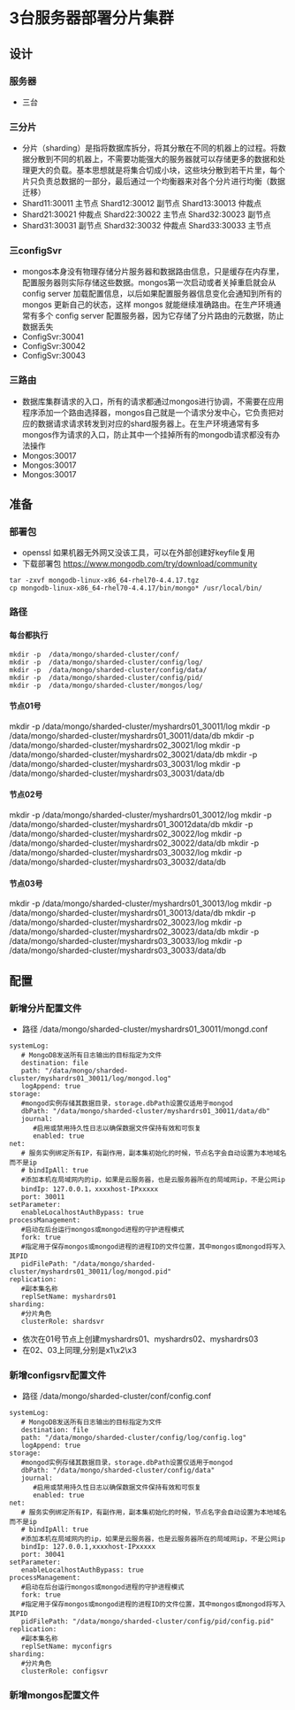 # 3台服务器部署分片集群
## 设计
### 服务器
+ 三台
### 三分片
+ 分片（sharding）是指将数据库拆分，将其分散在不同的机器上的过程。将数据分散到不同的机器上，不需要功能强大的服务器就可以存储更多的数据和处理更大的负载。基本思想就是将集合切成小块，这些块分散到若干片里，每个片只负责总数据的一部分，最后通过一个均衡器来对各个分片进行均衡（数据迁移）
+ Shard11:30011 主节点 Shard12:30012 副节点 Shard13:30013 仲裁点
+ Shard21:30021 仲裁点 Shard22:30022 主节点 Shard32:30023 副节点
+ Shard31:30031 副节点 Shard32:30032 仲裁点 Shard33:30033 主节点
### 三configSvr
+ mongos本身没有物理存储分片服务器和数据路由信息，只是缓存在内存里，配置服务器则实际存储这些数据。mongos第一次启动或者关掉重启就会从 config server 加载配置信息，以后如果配置服务器信息变化会通知到所有的 mongos 更新自己的状态，这样 mongos 就能继续准确路由。在生产环境通常有多个 config server 配置服务器，因为它存储了分片路由的元数据，防止数据丢失
+ ConfigSvr:30041
+ ConfigSvr:30042
+ ConfigSvr:30043
### 三路由
+ 数据库集群请求的入口，所有的请求都通过mongos进行协调，不需要在应用程序添加一个路由选择器，mongos自己就是一个请求分发中心，它负责把对应的数据请求请求转发到对应的shard服务器上。在生产环境通常有多mongos作为请求的入口，防止其中一个挂掉所有的mongodb请求都没有办法操作
+ Mongos:30017
+ Mongos:30017
+ Mongos:30017


## 准备
### 部署包
+ openssl 如果机器无外网又没该工具，可以在外部创建好keyfile复用
+ 下载部署包 https://www.mongodb.com/try/download/community
```
tar -zxvf mongodb-linux-x86_64-rhel70-4.4.17.tgz
cp mongodb-linux-x86_64-rhel70-4.4.17/bin/mongo* /usr/local/bin/
```

### 路径
#### 每台都执行
```
mkdir -p  /data/mongo/sharded-cluster/conf/    
mkdir -p  /data/mongo/sharded-cluster/config/log/     
mkdir -p  /data/mongo/sharded-cluster/config/data/   
mkdir -p  /data/mongo/sharded-cluster/config/pid/  
mkdir -p  /data/mongo/sharded-cluster/mongos/log/  
```

#### 节点01号
mkdir -p  /data/mongo/sharded-cluster/myshardrs01_30011/log
mkdir -p  /data/mongo/sharded-cluster/myshardrs01_30011/data/db
mkdir -p  /data/mongo/sharded-cluster/myshardrs02_30021/log
mkdir -p  /data/mongo/sharded-cluster/myshardrs02_30021/data/db
mkdir -p  /data/mongo/sharded-cluster/myshardrs03_30031/log
mkdir -p  /data/mongo/sharded-cluster/myshardrs03_30031/data/db

#### 节点02号
mkdir -p  /data/mongo/sharded-cluster/myshardrs01_30012/log
mkdir -p  /data/mongo/sharded-cluster/myshardrs01_30012data/db
mkdir -p  /data/mongo/sharded-cluster/myshardrs02_30022/log
mkdir -p  /data/mongo/sharded-cluster/myshardrs02_30022/data/db
mkdir -p  /data/mongo/sharded-cluster/myshardrs03_30032/log
mkdir -p  /data/mongo/sharded-cluster/myshardrs03_30032/data/db

#### 节点03号
mkdir -p  /data/mongo/sharded-cluster/myshardrs01_30013/log
mkdir -p  /data/mongo/sharded-cluster/myshardrs01_30013/data/db
mkdir -p  /data/mongo/sharded-cluster/myshardrs02_30023/log
mkdir -p  /data/mongo/sharded-cluster/myshardrs02_30023/data/db
mkdir -p  /data/mongo/sharded-cluster/myshardrs03_30033/log
mkdir -p  /data/mongo/sharded-cluster/myshardrs03_30033/data/db

## 配置
### 新增分片配置文件
+ 路径 /data/mongo/sharded-cluster/myshardrs01_30011/mongd.conf
```
systemLog:
   # MongoDB发送所有日志输出的目标指定为文件
   destination: file
   path: "/data/mongo/sharded-cluster/myshardrs01_30011/log/mongod.log"
   logAppend: true
storage:
   #mongod实例存储其数据目录，storage.dbPath设置仅适用于mongod
   dbPath: "/data/mongo/sharded-cluster/myshardrs01_30011/data/db"
   journal:
      #启用或禁用持久性日志以确保数据文件保持有效和可恢复
      enabled: true
net:
   # 服务实例绑定所有IP，有副作用，副本集初始化的时候，节点名字会自动设置为本地域名而不是ip
   # bindIpAll: true
   #添加本机在局域网内的ip，如果是云服务器，也是云服务器所在的局域网ip，不是公网ip
   bindIp: 127.0.0.1，xxxxhost-IPxxxxx
   port: 30011
setParameter:
   enableLocalhostAuthBypass: true
processManagement:
   #启动在后台运行mongos或mongod进程的守护进程模式
   fork: true
   #指定用于保存mongos或mongod进程的进程ID的文件位置，其中mongos或mongod将写入其PID
   pidFilePath: "/data/mongo/sharded-cluster/myshardrs01_30011/log/mongod.pid"
replication:
   #副本集名称
   replSetName: myshardrs01
sharding: 
   #分片角色
   clusterRole: shardsvr

```
+ 依次在01号节点上创建myshardrs01、myshardrs02、myshardrs03
+ 在02、03上同理,分别是x1\x2\x3
### 新增configsrv配置文件
+ 路径 /data/mongo/sharded-cluster/conf/config.conf
```
systemLog:
   # MongoDB发送所有日志输出的目标指定为文件
   destination: file
   path: "/data/mongo/sharded-cluster/config/log/config.log"
   logAppend: true
storage:
   #mongod实例存储其数据目录，storage.dbPath设置仅适用于mongod
   dbPath: "/data/mongo/sharded-cluster/config/data"
   journal:
      #启用或禁用持久性日志以确保数据文件保持有效和可恢复
      enabled: true
net:
   # 服务实例绑定所有IP，有副作用，副本集初始化的时候，节点名字会自动设置为本地域名而不是ip
   # bindIpAll: true
   #添加本机在局域网内的ip，如果是云服务器，也是云服务器所在的局域网ip，不是公网ip
   bindIp: 127.0.0.1,xxxxhost-IPxxxxx
   port: 30041
setParameter:
   enableLocalhostAuthBypass: true
processManagement:
   #启动在后台运行mongos或mongod进程的守护进程模式
   fork: true
   #指定用于保存mongos或mongod进程的进程ID的文件位置，其中mongos或mongod将写入其PID
   pidFilePath: "/data/mongo/sharded-cluster/config/pid/config.pid"
replication:
   #副本集名称
   replSetName: myconfigrs
sharding: 
   #分片角色
   clusterRole: configsvr
```
### 新增mongos配置文件
